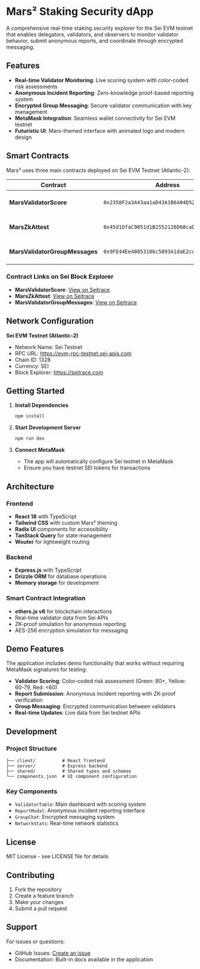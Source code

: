 # Mars² Staking Security dApp

A comprehensive real-time staking security explorer for the Sei EVM testnet that enables delegators, validators, and observers to monitor validator behavior, submit anonymous reports, and coordinate through encrypted messaging.

## Features

- **Real-time Validator Monitoring**: Live scoring system with color-coded risk assessments
- **Anonymous Incident Reporting**: Zero-knowledge proof-based reporting system
- **Encrypted Group Messaging**: Secure validator communication with key management
- **MetaMask Integration**: Seamless wallet connectivity for Sei EVM testnet
- **Futuristic UI**: Mars-themed interface with animated logo and modern design

## Smart Contracts

Mars² uses three main contracts deployed on Sei EVM Testnet (Atlantic-2):

| Contract | Address | Description |
|----------|---------|-------------|
| **MarsValidatorScore** | `0x2358F2a3A43aa1aD43A1B6A04D52E26b7c37B294` | Validator scoring and updates |
| **MarsZkAttest** | `0x45d1DfaC9051d1B2552126D68caD5E6d3B9c5Cae` | Anonymous incident reporting |
| **MarsValidatorGroupMessages** | `0x9FE44Ee4805318bc5093A1daE2cc42A519dDD950` | Encrypted group messaging |

### Contract Links on Sei Block Explorer

- **MarsValidatorScore**: [View on Seitrace](https://seitrace.com/address/0x2358F2a3A43aa1aD43A1B6A04D52E26b7c37B294?chain=atlantic-2&tab=transactions)
- **MarsZkAttest**: [View on Seitrace](https://seitrace.com/address/0x45d1DfaC9051d1B2552126D68caD5E6d3B9c5Cae?chain=atlantic-2&tab=transactions)
- **MarsValidatorGroupMessages**: [View on Seitrace](https://seitrace.com/address/0x9FE44Ee4805318bc5093A1daE2cc42A519dDD950?chain=atlantic-2&tab=transactions)

## Network Configuration

**Sei EVM Testnet (Atlantic-2)**
- Network Name: Sei Testnet
- RPC URL: https://evm-rpc-testnet.sei-apis.com
- Chain ID: 1328
- Currency: SEI
- Block Explorer: https://seitrace.com

## Getting Started

1. **Install Dependencies**
   ```bash
   npm install
   ```

2. **Start Development Server**
   ```bash
   npm run dev
   ```

3. **Connect MetaMask**
   - The app will automatically configure Sei testnet in MetaMask
   - Ensure you have testnet SEI tokens for transactions

## Architecture

### Frontend
- **React 18** with TypeScript
- **Tailwind CSS** with custom Mars² theming
- **Radix UI** components for accessibility
- **TanStack Query** for state management
- **Wouter** for lightweight routing

### Backend
- **Express.js** with TypeScript
- **Drizzle ORM** for database operations
- **Memory storage** for development

### Smart Contract Integration
- **ethers.js v6** for blockchain interactions
- Real-time validator data from Sei APIs
- ZK-proof simulation for anonymous reporting
- AES-256 encryption simulation for messaging

## Demo Features

The application includes demo functionality that works without requiring MetaMask signatures for testing:

- **Validator Scoring**: Color-coded risk assessment (Green: 80+, Yellow: 60-79, Red: <60)
- **Report Submission**: Anonymous incident reporting with ZK-proof verification
- **Group Messaging**: Encrypted communication between validators
- **Real-time Updates**: Live data from Sei testnet APIs

## Development

### Project Structure
```
├── client/          # React frontend
├── server/          # Express backend
├── shared/          # Shared types and schemas
└── components.json  # UI component configuration
```

### Key Components
- `ValidatorTable`: Main dashboard with scoring system
- `ReportModal`: Anonymous incident reporting interface
- `GroupChat`: Encrypted messaging system
- `NetworkStats`: Real-time network statistics

## License

MIT License - see LICENSE file for details

## Contributing

1. Fork the repository
2. Create a feature branch
3. Make your changes
4. Submit a pull request

## Support

For issues or questions:
- GitHub Issues: [Create an issue](https://github.com/mars-protocol/mars2-staking-security/issues)
- Documentation: Built-in docs available in the application